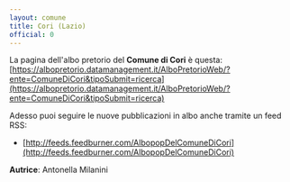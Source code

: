 ```yaml
---
layout: comune
title: Cori (Lazio)
official: 0
---
```


La pagina dell'albo pretorio del **Comune di Cori** è questa: [https://albopretorio.datamanagement.it/AlboPretorioWeb/?ente=ComuneDiCori&tipoSubmit=ricerca](https://albopretorio.datamanagement.it/AlboPretorioWeb/?ente=ComuneDiCori&tipoSubmit=ricerca)

Adesso puoi seguire le nuove pubblicazioni in albo anche tramite un feed RSS:

* [http://feeds.feedburner.com/AlbopopDelComuneDiCori](http://feeds.feedburner.com/AlbopopDelComuneDiCori)

**Autrice**: Antonella Milanini
